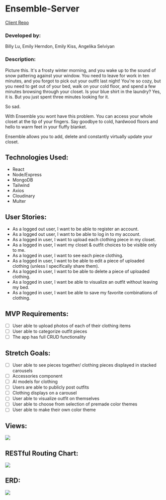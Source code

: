 # Ensemble-Server
[Client Repo](https://github.com/Emily-Herndon/Ensemble-client)

### Developed by:
Billy Lu, Emily Herndon, Emily Kiss, Angelika Selviyan

### Description:
Picture this. It's a frosty winter morning, and you wake up to the sound of snow pattering against your window. You need to leave for work in ten minutes, and you forgot to pick out your outfit last night! You're so cozy, but you need to get out of your bed, walk on your cold floor, and spend a few minutes browsing through your closet. Is your blue shirt in the laundry? Yes, it is. But you just spent three minutes looking for it.

So sad. 

With Ensemble you wont have this problem. You can access your whole closet at the tip of your fingers. Say goodbye to cold, hardwood floors and hello to warm feet in your fluffy blanket.

Ensemble allows you to add, delete and constantly virtually update your closet. 

## Technologies Used:
* React
* Node/Express
* MongoDB
* Tailwind
* Axios
* Cloudinary
* Multer

## User Stories:
* As a logged out user, I want to be able to register an account.
* As a logged out user, I want to be able to log in to my account.
* As a logged in user, I want to upload each clothing piece in my closet.
* As a logged in user, I want my closet & outfit choices to be visible only to me.
* As a logged in user, I want to see each piece clothing.
* As a logged in user, I want to be able to edit a piece of uploaded clothing (unless I specifically share them).
* As a logged in user, I want to be able to delete a piece of uploaded clothing.
* As a logged in user, I want be able to visualize an outfit without leaving my bed.
* As a logged in user, I want be able to save my favorite combinations of clothing.

## MVP Requirements:
- [ ] User able to upload photos of each of their clothing items
- [ ] User able to categorize outfit pieces
- [ ] The app has full CRUD functionality

## Stretch Goals:
- [ ] User able to see pieces together/ clothing pieces displayed in stacked carousels 
- [ ] Accessories component
- [ ] AI models for clothing
- [ ] Users are able to publicly post outfits
- [ ] Clothing displays on a carousel
- [ ] User able to visualize outfit on themselves
- [ ] User able to choose from selection of premade color themes
- [ ] User able to make their own color theme

## Views:

![](https://i.imgur.com/nahQOsL.png)

## RESTful Routing Chart:
![](https://i.imgur.com/GV0Om2R.png)

## ERD:
![](https://i.imgur.com/T6E4Cpw.png)
